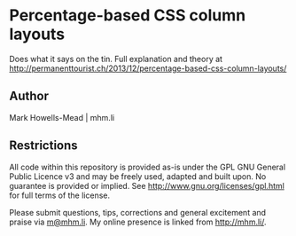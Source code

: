 Percentage-based CSS column layouts
===================================

Does what it says on the tin. Full explanation and theory at http://permanenttourist.ch/2013/12/percentage-based-css-column-layouts/

Author
-----
Mark Howells-Mead | mhm.li

Restrictions
------------
All code within this repository is provided as-is under the GPL GNU General Public Licence v3 and may be freely used, adapted and built upon. No guarantee is provided or implied. See http://www.gnu.org/licenses/gpl.html for full terms of the license.

Please submit questions, tips, corrections and general excitement and praise via m@mhm.li. My online presence is linked from http://mhm.li/.